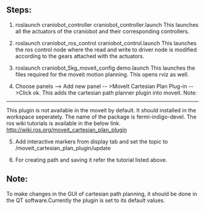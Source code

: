 Steps:
--------------------------
1. roslaunch craniobot_controller craniobot_controller.launch
This launches all the actuators of the craniobot and their corresponding controllers.

2. roslaunch craniobot_ros_control craniobot_control.launch
This launches the ros control node where the read and write to driver node is modified according to the gears attached with the actuators.

3. roslaunch craniobot_5kg_moveit_config demo.launch
This launches the files required for the moveit motion planning. This opens rviz as well.

4. Choose panels --> Add new panel -- >MoveIt Cartesian Plan Plug-in -->Click ok.
This adds the cartesian path planner plugin into moveit.
Note:
------
This plugin is not available in the moveit by default. It should installed in the workspace seperately. The name of the package is fermi-indigo-devel. The ros wiki tutorials is available in the below link.
http://wiki.ros.org/moveit_cartesian_plan_plugin

5. Add interactive markers from display tab and set the topic to /moveit_cartesian_plan_plugin/update

6. For creating path and saving it refer the tutorial listed above.

Note:
-----
To make changes in the GUI of cartesian path planning, it should be done in the QT software.Currently the plugin is set to its default values.


